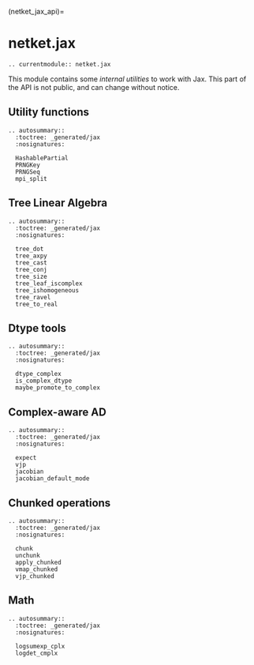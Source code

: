 (netket_jax_api)=
# netket.jax

```{eval-rst}
.. currentmodule:: netket.jax

```

This module contains some *internal utilities* to work with Jax.
This part of the API is not public, and can change without notice.

## Utility functions

```{eval-rst}
.. autosummary::
  :toctree: _generated/jax
  :nosignatures:

  HashablePartial
  PRNGKey
  PRNGSeq
  mpi_split

```

## Tree Linear Algebra

```{eval-rst}
.. autosummary::
  :toctree: _generated/jax
  :nosignatures:

  tree_dot
  tree_axpy
  tree_cast
  tree_conj
  tree_size
  tree_leaf_iscomplex
  tree_ishomogeneous
  tree_ravel
  tree_to_real
```

## Dtype tools

```{eval-rst}
.. autosummary::
  :toctree: _generated/jax
  :nosignatures:

  dtype_complex
  is_complex_dtype
  maybe_promote_to_complex

```

## Complex-aware AD

```{eval-rst}
.. autosummary::
  :toctree: _generated/jax
  :nosignatures:

  expect
  vjp
  jacobian
  jacobian_default_mode
```

## Chunked operations

```{eval-rst}
.. autosummary::
  :toctree: _generated/jax
  :nosignatures:

  chunk
  unchunk
  apply_chunked
  vmap_chunked
  vjp_chunked
```

## Math

```{eval-rst}
.. autosummary::
  :toctree: _generated/jax
  :nosignatures:

  logsumexp_cplx
  logdet_cmplx
```

